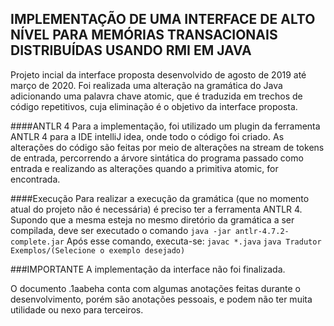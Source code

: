 ## IMPLEMENTAÇÃO DE UMA INTERFACE ﻿DE ALTO NÍVEL PARA MEMÓRIAS TRANSACIONAIS DISTRIBUÍDAS USANDO RMI EM JAVA

Projeto incial da interface proposta desenvolvido de agosto de 2019 até março de 2020. Foi realizada uma alteração na gramática do Java adicionando uma palavra chave atomic, que é traduzida em trechos de código repetitivos, cuja eliminação é o objetivo da interface proposta.

####ANTLR 4
Para a implementação, foi utilizado um plugin da ferramenta ANTLR 4 para a IDE intelliJ idea, onde todo o código foi criado. As alterações do código são feitas por meio de alterações na stream de tokens de entrada, percorrendo a árvore sintática do programa passado como entrada e realizando as alterações quando a primitiva atomic, for encontrada.

####Execução
Para realizar a execução da gramática (que no momento atual do projeto não é necessária) é preciso ter a ferramenta ANTLR 4. Supondo que a mesma esteja no mesmo diretório da gramática a ser compilada, deve ser executado o comando `java -jar antlr-4.7.2-complete.jar`
Após esse comando, executa-se:
`javac *.java`
`java Tradutor Exemplos/(Selecione o exemplo desejado)`

###IMPORTANTE
A implementação da interface não foi finalizada.

O documento .1aabeha conta com algumas anotações feitas durante o desenvolvimento, porém são anotações pessoais, e podem não ter muita utilidade ou nexo para terceiros. 
